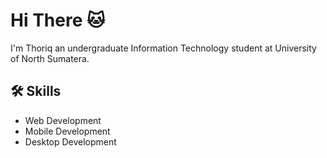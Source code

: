 
# Hi There 🐱

I'm Thoriq an undergraduate Information Technology student at University of North Sumatera.




## 🛠 Skills
- Web Development
- Mobile Development
- Desktop Development
